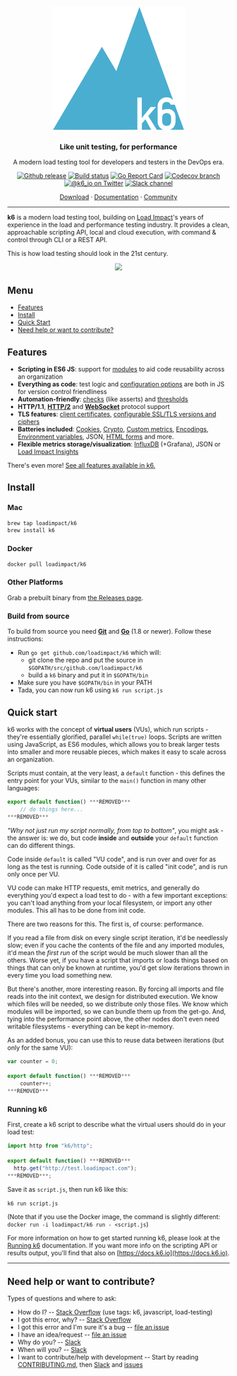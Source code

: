 <p align="center"><img src="logo.png" alt="k6" width="300" height="282"></p>

<h3 align="center">Like unit testing, for performance</h3>
<p align="center">A modern load testing tool for developers and testers in the DevOps era.</p>

<p align="center">
  <a href="https://github.com/loadimpact/k6/releases"><img src="https://img.shields.io/github/release/loadimpact/k6.svg" alt="Github release"></a>
  <a href="https://circleci.com/gh/loadimpact/k6/tree/master"><img src="https://img.shields.io/circleci/project/github/loadimpact/k6/master.svg" alt="Build status"></a>
  <a href="https://goreportcard.com/report/github.com/loadimpact/k6"><img src="https://goreportcard.com/badge/github.com/loadimpact/k6" alt="Go Report Card"></a>
  <a href="https://codecov.io/gh/loadimpact/k6"><img src="https://img.shields.io/codecov/c/github/loadimpact/k6/master.svg" alt="Codecov branch"></a>
  <br>
  <a href="https://twitter.com/k6_io"><img src="https://img.shields.io/badge/twitter-@k6_io-55acee.svg" alt="@k6_io on Twitter"></a>
  <a href="https://k6.io/slack"><img src="https://img.shields.io/badge/Slack-k6-ff69b4.svg" alt="Slack channel"></a>
</p>
<p align="center">
	<a href="https://github.com/loadimpact/k6/releases">Download</a> ·
	<a href="https://docs.k6.io">Documentation</a> ·
	<a href="https://k6.io/slack">Community</a>
</p>

---

**k6** is a modern load testing tool, building on [Load Impact](https://loadimpact.com/)'s years of experience in the load and performance testing industry. It provides a clean, approachable scripting API, local and cloud execution, with command & control through CLI or a REST API.

This is how load testing should look in the 21st century.

<p align="center">
  <img width="600" src="https://cdn.rawgit.com/loadimpact/k6/master/demo.svg">
</p>

Menu
----

- [Features](#features)
- [Install](#install)
- [Quick Start](#quick-start)
- [Need help or want to contribute?](#need-help-or-want-to-contribute)

Features
--------

- **Scripting in ES6 JS**: support for [modules](https://docs.k6.io/docs/modules) to aid code reusability across an organization
- **Everything as code**: test logic and [configuration options](https://docs.k6.io/docs/options) are both in JS for version control friendliness
- **Automation-friendly**: [checks](https://docs.k6.io/docs/checks) (like asserts) and [thresholds](https://docs.k6.io/docs/thresholds)
- **HTTP/1.1**, [**HTTP/2**](https://docs.k6.io/docs/http2) and [**WebSocket**](https://docs.k6.io/docs/websockets) protocol support
- **TLS features**: [client certificates](https://docs.k6.io/docs/ssl-tls-client-certificates), [configurable SSL/TLS versions and ciphers](https://docs.k6.io/docs/ssl-tls-version-and-cipher-suites)
- **Batteries included**: [Cookies](https://docs.k6.io/docs/cookies), [Crypto](https://docs.k6.io/docs/k6crypto), [Custom metrics](https://docs.k6.io/docs/result-metrics#section-custom-metrics), [Encodings](https://docs.k6.io/docs/k6encoding), [Environment variables](https://docs.k6.io/docs/environment-variables), JSON, [HTML forms](https://docs.k6.io/docs/working-with-html-forms) and more.
- **Flexible metrics storage/visualization**: [InfluxDB](https://docs.k6.io/docs/influxdb-grafana) (+Grafana), JSON or [Load Impact Insights](https://docs.k6.io/docs/load-impact-insights)

There's even more! [See all features available in k6.](https://docs.k6.io/docs/welcome)

Install
------

### Mac

```bash
brew tap loadimpact/k6
brew install k6
```

### Docker

```bash
docker pull loadimpact/k6
```

### Other Platforms

Grab a prebuilt binary from [the Releases page](https://github.com/loadimpact/k6/releases).

### Build from source
To build from source you need **[Git](https://git-scm.com/downloads)** and **[Go](https://golang.org/doc/install)** (1.8 or newer). Follow these instructions:

- Run `go get github.com/loadimpact/k6` which will:
  - git clone the repo and put the source in `$GOPATH/src/github.com/loadimpact/k6`
  - build a `k6` binary and put it in `$GOPATH/bin`
- Make sure you have `$GOPATH/bin` in your PATH
- Tada, you can now run k6 using `k6 run script.js`

Quick start
-----------

k6 works with the concept of **virtual users** (VUs), which run scripts - they're essentially glorified, parallel `while(true)` loops. Scripts are written using JavaScript, as ES6 modules, which allows you to break larger tests into smaller and more reusable pieces, which makes it easy to scale across an organization.

Scripts must contain, at the very least, a `default` function - this defines the entry point for your VUs, similar to the `main()` function in many other languages:

```js
export default function() ***REMOVED***
    // do things here...
***REMOVED***
```

*"Why not just run my script normally, from top to bottom"*, you might ask - the answer is: we do, but code **inside** and **outside** your `default` function can do different things.

Code inside `default` is called "VU code", and is run over and over for as long as the test is running. Code outside of it is called "init code", and is run only once per VU.

VU code can make HTTP requests, emit metrics, and generally do everything you'd expect a load test to do - with a few important exceptions: you can't load anything from your local filesystem, or import any other modules. This all has to be done from init code.

There are two reasons for this. The first is, of course: performance.

If you read a file from disk on every single script iteration, it'd be needlessly slow; even if you cache the contents of the file and any imported modules, it'd mean the *first run* of the script would be much slower than all the others. Worse yet, if you have a script that imports or loads things based on things that can only be known at runtime, you'd get slow iterations thrown in every time you load something new.

But there's another, more interesting reason. By forcing all imports and file reads into the init context, we design for distributed execution. We know which files will be needed, so we distribute only those files. We know which modules will be imported, so we can bundle them up from the get-go. And, tying into the performance point above, the other nodes don't even need writable filesystems - everything can be kept in-memory.

As an added bonus, you can use this to reuse data between iterations (but only for the same VU):

```js
var counter = 0;

export default function() ***REMOVED***
    counter++;
***REMOVED***
```

### Running k6

First, create a k6 script to describe what the virtual users should do in your load test:

```js
import http from "k6/http";

export default function() ***REMOVED***
  http.get("http://test.loadimpact.com");
***REMOVED***;
```

Save it as `script.js`, then run k6 like this:

`k6 run script.js`

(Note that if you use the Docker image, the command is slightly different: `docker run -i loadimpact/k6 run - <script.js`)

For more information on how to get started running k6, please look at the [Running k6](https://docs.k6.io/docs/running-k6) documentation. If you want more info on the scripting API or results output, you'll find that also on [https://docs.k6.io](https://docs.k6.io).

---

Need help or want to contribute?
--------------------------------

Types of questions and where to ask:

- How do I? -- [Stack Overflow](https://stackoverflow.com/questions/tagged/k6) (use tags: k6, javascript, load-testing)
- I got this error, why? -- [Stack Overflow](https://stackoverflow.com/questions/tagged/k6)
- I got this error and I'm sure it's a bug -- [file an issue](https://github.com/loadimpact/k6/issues)
- I have an idea/request -- [file an issue](https://github.com/loadimpact/k6/issues)
- Why do you? -- [Slack](https://k6.io/slack)
- When will you? -- [Slack](https://k6.io/slack)
- I want to contribute/help with development -- Start by reading [CONTRIBUTING.md](https://github.com/loadimpact/k6/blob/master/CONTRIBUTING.md), then [Slack](https://k6.io/slack) and [issues](https://github.com/loadimpact/k6/issues)
